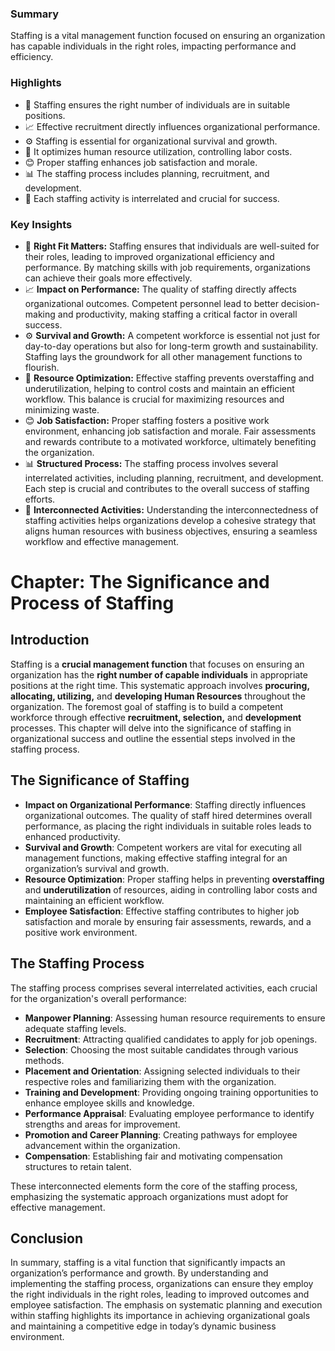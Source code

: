 ### Summary
Staffing is a vital management function focused on ensuring an organization has capable individuals in the right roles, impacting performance and efficiency.

### Highlights
- 👥 Staffing ensures the right number of individuals are in suitable positions.
- 📈 Effective recruitment directly influences organizational performance.
- ⚙️ Staffing is essential for organizational survival and growth.
- 💼 It optimizes human resource utilization, controlling labor costs.
- 😊 Proper staffing enhances job satisfaction and morale.
- 📊 The staffing process includes planning, recruitment, and development.
- 🎯 Each staffing activity is interrelated and crucial for success.

### Key Insights
- 👥 **Right Fit Matters:** Staffing ensures that individuals are well-suited for their roles, leading to improved organizational efficiency and performance. By matching skills with job requirements, organizations can achieve their goals more effectively. 
- 📈 **Impact on Performance:** The quality of staffing directly affects organizational outcomes. Competent personnel lead to better decision-making and productivity, making staffing a critical factor in overall success. 
- ⚙️ **Survival and Growth:** A competent workforce is essential not just for day-to-day operations but also for long-term growth and sustainability. Staffing lays the groundwork for all other management functions to flourish.
- 💼 **Resource Optimization:** Effective staffing prevents overstaffing and underutilization, helping to control costs and maintain an efficient workflow. This balance is crucial for maximizing resources and minimizing waste.
- 😊 **Job Satisfaction:** Proper staffing fosters a positive work environment, enhancing job satisfaction and morale. Fair assessments and rewards contribute to a motivated workforce, ultimately benefiting the organization.
- 📊 **Structured Process:** The staffing process involves several interrelated activities, including planning, recruitment, and development. Each step is crucial and contributes to the overall success of staffing efforts.
- 🎯 **Interconnected Activities:** Understanding the interconnectedness of staffing activities helps organizations develop a cohesive strategy that aligns human resources with business objectives, ensuring a seamless workflow and effective management.

# Chapter: The Significance and Process of Staffing

## Introduction
Staffing is a **crucial management function** that focuses on ensuring an organization has the **right number of capable individuals** in appropriate positions at the right time. This systematic approach involves **procuring, allocating, utilizing,** and **developing Human Resources** throughout the organization. The foremost goal of staffing is to build a competent workforce through effective **recruitment, selection,** and **development** processes. This chapter will delve into the significance of staffing in organizational success and outline the essential steps involved in the staffing process.

## The Significance of Staffing
- **Impact on Organizational Performance**: Staffing directly influences organizational outcomes. The quality of staff hired determines overall performance, as placing the right individuals in suitable roles leads to enhanced productivity.
- **Survival and Growth**: Competent workers are vital for executing all management functions, making effective staffing integral for an organization’s survival and growth.
- **Resource Optimization**: Proper staffing helps in preventing **overstaffing** and **underutilization** of resources, aiding in controlling labor costs and maintaining an efficient workflow.
- **Employee Satisfaction**: Effective staffing contributes to higher job satisfaction and morale by ensuring fair assessments, rewards, and a positive work environment.

## The Staffing Process
The staffing process comprises several interrelated activities, each crucial for the organization's overall performance:
- **Manpower Planning**: Assessing human resource requirements to ensure adequate staffing levels.
- **Recruitment**: Attracting qualified candidates to apply for job openings.
- **Selection**: Choosing the most suitable candidates through various methods.
- **Placement and Orientation**: Assigning selected individuals to their respective roles and familiarizing them with the organization.
- **Training and Development**: Providing ongoing training opportunities to enhance employee skills and knowledge.
- **Performance Appraisal**: Evaluating employee performance to identify strengths and areas for improvement.
- **Promotion and Career Planning**: Creating pathways for employee advancement within the organization.
- **Compensation**: Establishing fair and motivating compensation structures to retain talent.

These interconnected elements form the core of the staffing process, emphasizing the systematic approach organizations must adopt for effective management.

## Conclusion
In summary, staffing is a vital function that significantly impacts an organization’s performance and growth. By understanding and implementing the staffing process, organizations can ensure they employ the right individuals in the right roles, leading to improved outcomes and employee satisfaction. The emphasis on systematic planning and execution within staffing highlights its importance in achieving organizational goals and maintaining a competitive edge in today’s dynamic business environment.
